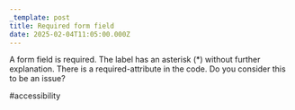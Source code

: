 ```yaml
---
_template: post
title: Required form field
date: 2025-02-04T11:05:00.000Z
---
```

A form field is required. The label has an asterisk (*) without further explanation. There is a required-attribute in the code. Do you consider this to be an issue?

#accessibility
